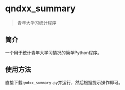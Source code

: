 # qndxx_summary

> 青年大学习统计程序

## 简介

一个用于统计青年大学习情况的简单Python程序。

## 使用方法

直接下载`qndxx_summary.py`并运行，然后根据提示操作即可。
